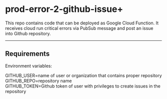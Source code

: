 # prod-error-2-github-issue+

This repo contains code that can be deployed as Google Cloud Function. 
It receives cloud run critical errors via PubSub 
message and post an issue into Github repository.
___
## Requirements
Environment variables:

GITHUB_USER=name of user or organization that contains proper repository<br>
GITHUB_REPO=repository name<br>
GITHUB_TOKEN=Github token of user with privileges to create issues in the repository <br>
